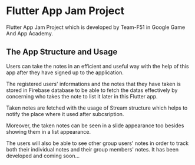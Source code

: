 # Flutter App Jam Project

Flutter App Jam Project which is developed by Team-F51 in Google Game And App Academy.

## The App Structure and Usage

Users can take the notes in an efficient and useful way with the help of this app after they have signed up
to the application.

The registered users' informations and the notes that they have taken is stored in Firebase database to be able 
to fetch the datas effectively by concerning who takes the note to list it later in this Flutter app. 

Taken notes are fetched with the usage of Stream structure which helps to notify the place where it used 
after subcsription.

Moreover, the taken notes can be seen in a slide appearance too besides showing them in a list appearance.

The users will also be able to see other group users' notes in order to track both their individual notes and their
group members' notes. It has been developed and coming soon...

